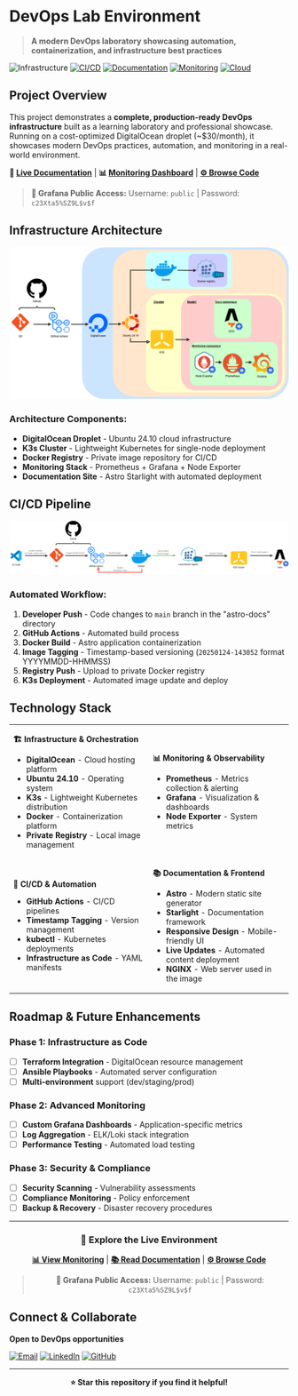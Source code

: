 <!-- To view the README during development: CRTL + K > Then type V -->
# DevOps Lab Environment

> **A modern DevOps laboratory showcasing automation, containerization, and infrastructure best practices**

![Infrastructure](https://img.shields.io/badge/Infrastructure-Kubernetes-blue?style=flat-square&logo=kubernetes)
[![CI/CD](https://img.shields.io/badge/CI%2FCD-GitHub%20Actions-green?style=flat-square&logo=github-actions)](https://github.com/Zaynity/devops-lab/actions)
[![Documentation](https://img.shields.io/badge/Documentation-Live-orange?style=flat-square)](http://178.62.3.69:30080/)
[![Monitoring](https://img.shields.io/badge/Monitoring-Prometheus%2BGrafana-red?style=flat-square&logo=prometheus)](http://178.62.3.69:30854)
[![Cloud](https://img.shields.io/badge/Cloud-DigitalOcean-0080ff?style=flat-square&logo=digitalocean)](https://www.digitalocean.com/products/droplets)


## **Project Overview**

This project demonstrates a **complete, production-ready DevOps infrastructure** built as a learning laboratory and professional showcase. Running on a cost-optimized DigitalOcean droplet (~$30/month), it showcases modern DevOps practices, automation, and monitoring in a real-world environment.

**🔗 [Live Documentation](http://178.62.3.69:30080/)** | **📊 [Monitoring Dashboard](http://178.62.3.69:30854)** | **[⚙️ Browse Code](https://github.com/Zaynity/devops-lab)**

> **🔑 Grafana Public Access:** Username: `public` | Password: `c23Xta5%SZ9L$v$f`


## **Infrastructure Architecture**

![Infrastructure Diagram](./images/infrastructure_diagram.png)

### **Architecture Components:**
- **DigitalOcean Droplet** - Ubuntu 24.10 cloud infrastructure
- **K3s Cluster** - Lightweight Kubernetes for single-node deployment
- **Docker Registry** - Private image repository for CI/CD
- **Monitoring Stack** - Prometheus + Grafana + Node Exporter
- **Documentation Site** - Astro Starlight with automated deployment


## **CI/CD Pipeline**

![CI/CD Pipeline](./images/astro-docs_pipeline_CI-CD.png)

### **Automated Workflow:**
1. **Developer Push** - Code changes to `main` branch in the "astro-docs" directory
2. **GitHub Actions** - Automated build process
3. **Docker Build** - Astro application containerization
4. **Image Tagging** - Timestamp-based versioning (`20250124-143052` format YYYYMMDD-HHMMSS)
5. **Registry Push** - Upload to private Docker registry
6. **K3s Deployment** - Automated image update and deploy


## **Technology Stack**

<table>
<tr>
<td width="50%">

**🏗️ Infrastructure & Orchestration**
- **DigitalOcean** - Cloud hosting platform
- **Ubuntu 24.10** - Operating system
- **K3s** - Lightweight Kubernetes distribution  
- **Docker** - Containerization platform
- **Private Registry** - Local image management

</td>
<td width="50%">

**📊 Monitoring & Observability**
- **Prometheus** - Metrics collection & alerting
- **Grafana** - Visualization & dashboards
- **Node Exporter** - System metrics

</td>
</tr>
<tr>
<td>

**🔄 CI/CD & Automation**
- **GitHub Actions** - CI/CD pipelines
- **Timestamp Tagging** - Version management
- **kubectl** - Kubernetes deployments
- **Infrastructure as Code** - YAML manifests

</td>
<td>

**📚 Documentation & Frontend**
- **Astro** - Modern static site generator
- **Starlight** - Documentation framework
- **Responsive Design** - Mobile-friendly UI
- **Live Updates** - Automated content deployment
- **NGINX** - Web server used in the image

</td>
</tr>
</table>


## **Roadmap & Future Enhancements**

### **Phase 1: Infrastructure as Code**
- [ ] **Terraform Integration** - DigitalOcean resource management
- [ ] **Ansible Playbooks** - Automated server configuration
- [ ] **Multi-environment** support (dev/staging/prod)

### **Phase 2: Advanced Monitoring**
- [ ] **Custom Grafana Dashboards** - Application-specific metrics
- [ ] **Log Aggregation** - ELK/Loki stack integration
- [ ] **Performance Testing** - Automated load testing

### **Phase 3: Security & Compliance**
- [ ] **Security Scanning** - Vulnerability assessments
- [ ] **Compliance Monitoring** - Policy enforcement
- [ ] **Backup & Recovery** - Disaster recovery procedures

---

<div align="center">

### **🌟 Explore the Live Environment**

**[📊 View Monitoring](http://178.62.3.69:30854)** | **[📚 Read Documentation](http://178.62.3.69:30080)** | **[⚙️ Browse Code](https://github.com/Zaynity/devops-lab)**

> **🔑 Grafana Public Access:** Username: `public` | Password: `c23Xta5%SZ9L$v$f`


</div>

## **Connect & Collaborate**

**Open to DevOps opportunities**

[![Email](https://img.shields.io/badge/Email-mateo.miossec%40pm.me-purple?style=flat-square&logo=proton)](mailto:mateo.miossec@pm.me)
[![LinkedIn](https://img.shields.io/badge/LinkedIn-mateo--miossec-blue?style=flat-square&logo=linkedin)](https://www.linkedin.com/in/mateo-miossec/)
[![GitHub](https://img.shields.io/badge/GitHub-Zaynity-black?style=flat-square&logo=github)](https://github.com/Zaynity)

---

<div align="center">


**⭐ Star this repository if you find it helpful!**

</div>